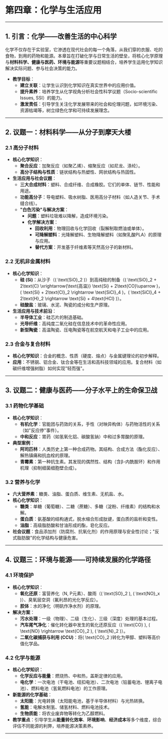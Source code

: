 # 第四章：化学与生活应用

---

## 1. 引言：化学——改善生活的中心科学

化学不仅存在于实验室，它渗透在现代社会的每一个角落，从我们穿的衣服、吃的食物，到用的药物和能源。本章旨在打破化学与日常生活的壁垒，将核心化学原理与**材料科学、健康与医药、环境与能源**等重要议题相结合，培养学生运用化学知识解决实际问题、参与社会决策的能力。

- **教学目标**：
  - **建立关联**：让学生认识到化学知识在真实世界中的应用价值。
  - **提升素养**：培养学生从化学视角分析社会性科学议题（Socio-scientific Issues, SSI）的能力。
  - **激发责任**：引导学生关注化学发展带来的社会和伦理问题，如环境污染、资源枯竭等，树立绿色化学和可持续发展理念。

---

## 2. 议题一：材料科学——从分子到摩天大楼

### 2.1 高分子材料

- **核心化学知识**：
  - **聚合反应**：加聚反应（如聚乙烯）、缩聚反应（如尼龙、涤纶）。
  - **高分子结构与性质**：链状结构与热塑性、网状结构与热固性。
- **生活应用与社会议题**：
  - **三大合成材料**：塑料、合成纤维、合成橡胶。它们的单体、链节、性能和用途。
  - **功能高分子**：导电塑料、吸水树脂、医用高分子材料（如人造关节、手术缝合线）。
  - **"白色污染"与解决方案**：
    - **问题**：塑料垃圾难以降解，造成环境污染。
    - **化学解决方案**：
      - **回收利用**：物理回收与化学回收（裂解制取燃油或单体）。
      - **可降解塑料**：光降解塑料、生物降解塑料（如聚乳酸PLA）的原理与应用。
      - **替代方案**：开发基于纤维素等天然高分子的新材料。

### 2.2 无机非金属材料

- **核心化学知识**：
  - **硅 (Si)**：从沙子（\( \text{SiO}_2 \)）到高纯硅的制备（\( \text{SiO}_2 + 2\text{C} \xrightarrow{\text{高温}} \text{Si} + 2\text{CO}\uparrow \)，\( \text{Si} + 2\text{Cl}_2 \rightarrow \text{SiCl}_4 \)，\( \text{SiCl}_4 + 2\text{H}_2 \rightarrow \text{Si} + 4\text{HCl} \)）。
  - **硅酸盐**：玻璃、水泥、陶瓷的成分和生产原理。
- **生活应用与技术前沿**：
  - **半导体工业**：硅芯片的制造基础。
  - **光导纤维**：高纯度二氧化硅在信息技术中的革命性应用。
  - **新型陶瓷**：高温陶瓷、压电陶瓷等在航空航天和电子工业中的应用。

### 2.3 合金与复合材料

- **核心化学知识**：合金的概念、性质（硬度、熔点）与金属键理论的初步解释。
- **应用**：不锈钢、铝合金、钛合金等在生活和高科技领域的应用。复合材料（如碳纤维增强树脂）如何实现"轻而强"。

---

## 3. 议题二：健康与医药——分子水平上的生命保卫战

### 3.1 药物化学基础

- **核心化学知识**：
  - **有机化学**：官能团与药效的关系，手性（对映异构体）与药物活性的关系（如"反应停"事件）。
  - **中和反应**：胃药（如氢氧化铝、碳酸氢钠）中和过多胃酸的原理。
- **典型案例**：
  - **阿司匹林**：人类历史上第一种合成药物。其结构、合成方法（酯化反应）、解热镇痛和抗血栓的原理。
  - **青霉素**：第一种抗生素。其发现的偶然性、结构（含β-内酰胺环）和作用机理（抑制细菌细胞壁合成）。

### 3.2 营养与化学

- **六大营养素**：糖类、油脂、蛋白质、维生素、无机盐、水。
- **核心化学知识**：
  - **糖类**：单糖（葡萄糖）、二糖（蔗糖）、多糖（淀粉、纤维素）的结构和水解。
  - **蛋白质**：氨基酸的结构通式，脱水缩合形成肽键，蛋白质的盐析和变性。
  - **油脂**：高级脂肪酸和甘油形成的酯，皂化反应。
- **社会议题**：食品添加剂（防腐剂、抗氧化剂）的作用原理与安全性讨论；"反式脂肪酸"的化学结构与健康危害。

---

## 4. 议题三：环境与能源——可持续发展的化学路径

### 4.1 环境保护

- **核心化学知识**：
  - **氧化还原**：富营养化（N, P元素）、酸雨（\( \text{SO}_2 \), \( \text{NO}_x \)）、臭氧层空洞（氟利昂的光化学反应）。
  - **胶体**：水的净化（明矾作净水剂）的原理。
- **解决方案**：
  - **污水处理**：一级（物理）、二级（生化）、三级（深度）处理的基本过程。
  - **汽车尾气净化**：催化转化器中发生的氧化还原反应（\( \text{CO} \), \( \text{NO} \rightarrow \text{CO}_2 \), \( \text{N}_2 \)）。
  - **二氧化碳捕获与利用 (CCU)**：将\( \text{CO}_2 \)转化为甲醇、塑料等高价值化学品。

### 4.2 化学与能源

- **核心化学知识**：
  - **化学反应与能量**：燃烧热、中和热，盖斯定律的应用。
  - **电化学**：一次电池（干电池、纽扣电池）、二次电池（铅蓄电池、锂离子电池）、燃料电池（氢氧燃料电池）的工作原理。
- **新能源的化学基础**：
  - **太阳能**：光电转换（太阳能电池，基于半导体材料）与光热转换。
  - **氢能**：电解水制氢、储氢材料、燃料电池技术。
  - **生物质能**：将农业废弃物等转化为乙醇燃料。
- **教学重点**：引导学生从**能量转化效率**、**环境影响**、**经济成本**等多个维度，综合评估不同能源的利弊，培养能源决策素养。

---

